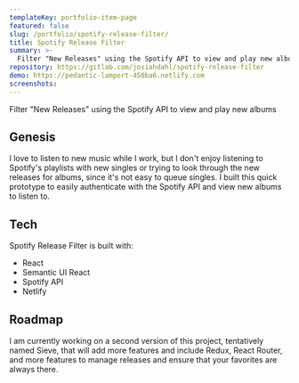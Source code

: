 ```yaml
---
templateKey: portfolio-item-page
featured: false
slug: /portfolio/spotify-release-filter/
title: Spotify Release Filter
summary: >-
  Filter "New Releases" using the Spotify API to view and play new albums
repository: https://gitlab.com/josiahdahl/spotify-release-filter
demo: https://pedantic-lamport-450ba6.netlify.com
screenshots:
---
```


Filter "New Releases" using the Spotify API to view and play new albums

## Genesis

I love to listen to new music while I work, but I don't enjoy listening to Spotify's playlists with new singles or trying to look
through the new releases for albums, since it's not easy to queue singles. I built this quick prototype to easily
authenticate with the Spotify API and view new albums to listen to.

## Tech

Spotify Release Filter is built with:

- React
- Semantic UI React
- Spotify API
- Netlify

## Roadmap

I am currently working on a second version of this project, tentatively named Sieve, that will add more features and
include Redux, React Router, and more features to manage releases and ensure that your favorites are always there.